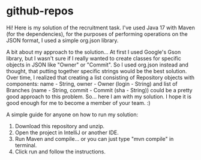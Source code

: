 # github-repos

Hi! Here is my solution of the recruitment task. I've used Java 17 with Maven (for the dependencies), for the purposes of performing operations on the JSON format, I used a simple org.json library. 


A bit about my approach to the solution...
At first I used Google's Gson library, but I wasn't sure if I really wanted to create classes for specific objects in JSON like "Owner" or "Commit". So I used org.json instead and thought, that putting together specific strings would be the best solution. Over time, I realized that creating a list consisting of Repository objects with components: name - String, owner - Owner (login - String) and list of Branches (name - String, commit - Commit (sha - String)) could be a pretty good approach to this problem. So... here I am with my solution. I hope it is good enough for me to become a member of your team. :)

A simple guide for anyone on how to run my solution:
1. Download this repository and unzip.
2. Open the project in IntelliJ or another IDE.
3. Run Maven and compile... or you can just type "mvn compile" in terminal.
4. Click run and follow the instructions. 
